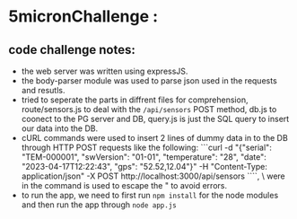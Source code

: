 # 5micronChallenge :
## code challenge notes:
- the web server was written using expressJS. 
- the body-parser module was used to parse json used in the requests and resutls. 
- tried to seperate the parts in diffrent files for comprehension, route/sensors.js to deal with the ```/api/sensors``` POST method, db.js to coonect to the PG server and DB, query.js is just the SQL query to insert our data into the DB.
- cURL commands were used to insert 2 lines of dummy data in to the DB through HTTP POST requests like the following:
```curl -d "{\"serial\": \"TEM-000001\", \"swVersion\": \"01-01\", \"temperature\": \"28\", \"date\": \"2023-04-17T12:22:43\", \"gps\": \"52.52,12.04\"}" -H "Content-Type: application/json" -X POST http://localhost:3000/api/sensors ````, \ were in the command is used to escape the " to avoid errors.
- to run the app, we need to first run ```npm install``` for the node modules and then run the app through ```node app.js```
